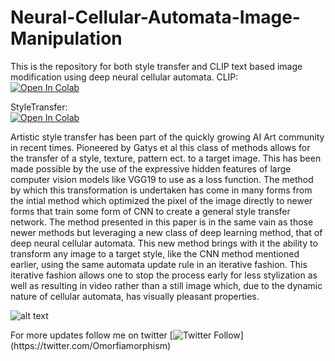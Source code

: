 # Neural-Cellular-Automata-Image-Manipulation

This is the repository for both style transfer and CLIP text based image modification using deep neural cellular automata.
CLIP:\
[![Open In Colab](https://colab.research.google.com/assets/colab-badge.svg)](https://colab.research.google.com/drive/1ieXiaoXfrcTt6f2vIGx3Fw1Oz3hyZm-Y?usp=sharing)

StyleTransfer:\
[![Open In Colab](https://colab.research.google.com/assets/colab-badge.svg)](https://colab.research.google.com/drive/1c7S7R52KjgNM3XrmADIRNKEFpEmgQONX?usp=sharing)

Artistic style transfer has been part of the quickly growing AI Art community in recent times. Pioneered by Gatys et al this class of methods allows for the transfer of a style, texture, pattern ect. to a target image. This has been made possible by the use of the expressive hidden features of large computer vision models like VGG19 to use as a loss function. The method by which this transformation is undertaken has come in many forms from the intial method which optimized the pixel of the image directly to newer forms that train some form of CNN to create a general style transfer network. The method presented in this paper is in the same vain as those newer methods but leveraging a new class of deep learning method, that of deep neural cellular automata. This new method brings with it the ability to transform any image to a target style, like the CNN method mentioned earlier, using the same automata update rule in an iterative fashion. This iterative fashion allows one to stop the process early for less stylization as well as resulting in video rather than a still image which, due to the dynamic nature of cellular automata, has visually pleasant properties. 

![alt text](./media/vgg_pasta.gif "VGG Style Transfer")


For more updates follow me on twitter [![Twitter Follow](https://img.shields.io/twitter/follow/AntonObukhov1?style=social&label=Subscribe!)](https://twitter.com/Omorfiamorphism)
